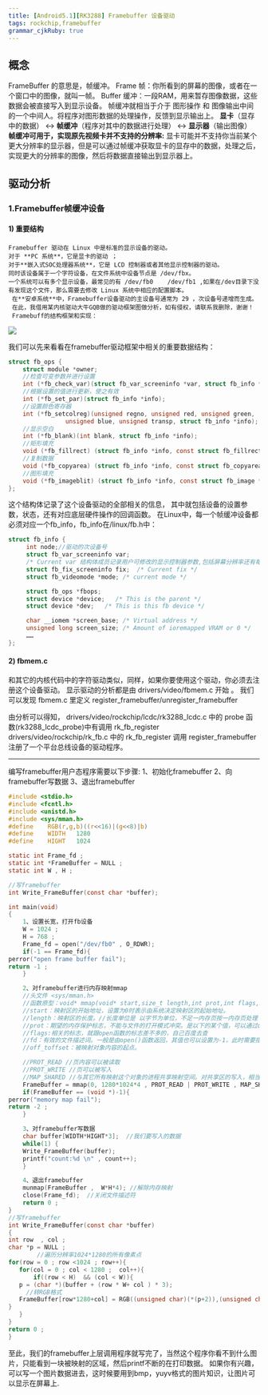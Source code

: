 ```yaml
---
title: [Android5.1][RK3288] Framebuffer 设备驱动
tags: rockchip,framebuffer
grammar_cjkRuby: true
---
```


## 概念
FrameBuffer 的意思是，帧缓冲。
Frame 帧：你所看到的屏幕的图像，或者在一个窗口中的图像，就叫一帧。
Buffer 缓冲：一段RAM，用来暂存图像数据，这些数据会被直接写入到显示设备。
帧缓冲就相当于介于 图形操作 和 图像输出中间的一个中间人。将程序对图形数据的处理操作，反馈到显示输出上。
**显卡**（显存中的数据） <-> **帧缓冲**（程序对其中的数据进行处理） <-> **显示器**（输出图像）
**帧缓冲可用于，实现原先视频卡并不支持的分辨率:**
显卡可能并不支持你当前某个更大分辨率的显示器，但是可以通过帧缓冲获取显卡的显存中的数据，处理之后，实现更大的分辨率的图像，然后将数据直接输出到显示器上。

## 驱动分析
### 1.Framebuffer帧缓冲设备
#### 1) 重要结构
	Framebuffer 驱动在 Linux 中是标准的显示设备的驱动。
    对于 **PC 系统**，它是显卡的驱动 ；
    对于**嵌入式SOC处理器系统**，它是 LCD 控制器或者其他显示控制器的驱动。
    同时该设备属于一个字符设备，在文件系统中设备节点是 /dev/fbx。    
	一个系统可以有多个显示设备，最常见的有 /dev/fb0    /dev/fb1 ,如果在/dev目录下没有发现这个文件，那么需要去修改 Linux 系统中相应的配置脚本。
     在**安卓系统**中，Framebuffer设备驱动的主设备号通常为 29 ，次设备号递增而生成。
     在此，我借用某内核驱动大牛GQB做的驱动框架图做分析，如有侵权，请联系我删除，谢谢！   
     Framebuff的结构框架和实现：     
![](https://ws2.sinaimg.cn/large/ba061518gw1f7jkue0g3hj20lh0cfq5l.jpg)

我们可以先来看看在framebuffer驱动框架中相关的重要数据结构：
```c
struct fb_ops {
    struct module *owner;
    //检查可变参数并进行设置
    int (*fb_check_var)(struct fb_var_screeninfo *var, struct fb_info *info);
    //根据设置的值进行更新，使之有效
    int (*fb_set_par)(struct fb_info *info);
    //设置颜色寄存器
    int (*fb_setcolreg)(unsigned regno, unsigned red, unsigned green,
                unsigned blue, unsigned transp, struct fb_info *info);
    //显示空白
    int (*fb_blank)(int blank, struct fb_info *info);
    //矩形填充
    void (*fb_fillrect) (struct fb_info *info, const struct fb_fillrect *rect);
    //复制数据
    void (*fb_copyarea) (struct fb_info *info, const struct fb_copyarea *region);
    //图形填充
    void (*fb_imageblit) (struct fb_info *info, const struct fb_image *image);
};
```
这个结构体记录了这个设备驱动的全部相关的信息，
其中就包括设备的设置参数，状态，还有对应底层硬件操作的回调函数。
在Linux中，每一个帧缓冲设备都必须对应一个fb_info，fb_info在/linux/fb.h中：
```c
struct fb_info {
     int node;//驱动的次设备号
     struct fb_var_screeninfo var;
     /* Current var 结构体成员记录用户可修改的显示控制器参数,包括屏幕分辨率还有每个像素点的位数 */
     struct fb_fix_screeninfo fix;  /* Current fix */
     struct fb_videomode *mode; /* current mode */

     struct fb_ops *fbops;
     struct device *device;   /* This is the parent */
     struct device *dev;   /* This is this fb device */

     char __iomem *screen_base; /* Virtual address */
     unsigned long screen_size; /* Amount of ioremapped VRAM or 0 */
     ……
};
```
#### 2) fbmem.c
和其它的内核代码中的字符驱动类似，同样，如果你要使用这个驱动，你必须去注册这个设备驱动。
显示驱动的分析都是由 drivers/video/fbmem.c 开始 。
我们可以发现 fbmem.c 里定义 register_framebuffer/unregister_framebuffer

由分析可以得知，
drivers/video/rockchip/lcdc/rk3288_lcdc.c 中的 probe 函数(rk3288_lcdc_probe)中有调用 rk_fb_register
drivers/video/rockchip/rk_fb.c 中的 rk_fb_register 调用 register_framebuffer
注册了一个平台总线设备的驱动程序。



-----






编写framebuffer用户态程序需要以下步骤:
1、初始化framebuffer
2、向framebuffer写数据
3、退出framebuffer
```c
#include <stdio.h>
#include <fcntl.h>
#include <unistd.h>
#include <sys/mman.h>
#define    RGB(r,g,b)((r<<16)|(g<<8)|b)
#define    WIDTH   1280
#define    HIGHT   1024

static int Frame_fd ;
static int *FrameBuffer = NULL ;
static int W , H ;

//写framebuffer
int Write_FrameBuffer(const char *buffer);

int main(void)
{
    1、设置长宽，打开fb设备
    W = 1024 ;
    H = 768 ;
    Frame_fd = open("/dev/fb0" , O_RDWR);
    if(-1 == Frame_fd){
perror("open frame buffer fail");
return -1 ;
    }

    2、对framebuffer进行内存映射mmap
    //头文件 <sys/mman.h>
    //函数原型：void* mmap(void* start,size_t length,int prot,int flags,int fd,off_t offset);
    //start：映射区的开始地址，设置为0时表示由系统决定映射区的起始地址。
    //length：映射区的长度。//长度单位是 以字节为单位，不足一内存页按一内存页处理
    //prot：期望的内存保护标志，不能与文件的打开模式冲突。是以下的某个值，可以通过or运算合理地组合在一起
    //flags:相关的标志，就跟open函数的标志差不多的，自己百度去查
    //fd：有效的文件描述词。一般是由open()函数返回，其值也可以设置为-1，此时需要指定flags参数中的MAP_ANON,表明进行的是匿名映射。
    //off_toffset：被映射对象内容的起点。

    //PROT_READ //页内容可以被读取
    //PROT_WRITE //页可以被写入
    //MAP_SHARED //与其它所有映射这个对象的进程共享映射空间。对共享区的写入，相当于输出到文件。直到msync()或者munmap()被调用，文件实际上不会被更新。
    FrameBuffer = mmap(0, 1280*1024*4 , PROT_READ | PROT_WRITE , MAP_SHARED , Frame_fd ,0 );
    if(FrameBuffer == (void *)-1){
perror("memory map fail");
return -2 ;
    }

    3、对framebuffer写数据
    char buffer[WIDTH*HIGHT*3];  //我们要写入的数据
    while(1) {
    Write_FrameBuffer(buffer);
    printf("count:%d \n" , count++);
    }

    4、退出framebuffer
    munmap(FrameBuffer ,  W*H*4); //解除内存映射
    close(Frame_fd);  //关闭文件描述符
    return 0 ;
}
//写framebuffer
int Write_FrameBuffer(const char *buffer)
{
int row  , col ;
char *p = NULL ;
        //遍历分辨率1024*1280的所有像素点
for(row = 0 ; row <1024 ; row++){
   for(col = 0 ; col < 1280 ;  col++){
       if((row < H)  && (col < W)){
   p = (char *)(buffer + (row * W+ col ) * 3);
     //转RGB格式
   FrameBuffer[row*1280+col] = RGB((unsigned char)(*(p+2)),(unsigned char)(*(p+1)),(unsigned char )(*p));
}
   }
}
return 0 ;
}
```
至此，我们的framebuffer上层调用程序就写完了，当然这个程序你看不到什么图片，只能看到一块被映射的区域，然后printf不断的在打印数据。
    如果你有兴趣，可以写一个图片数据进去，这时候要用到bmp，yuyv格式的图片知识，让图片可以显示在屏幕上.
